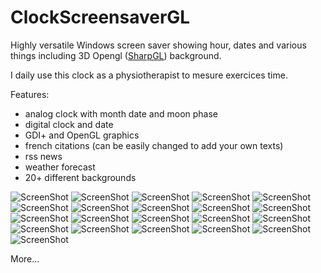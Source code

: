 # ClockScreensaverGL
Highly versatile Windows screen saver showing hour, dates and various things including 3D Opengl ([SharpGL](https://github.com/dwmkerr/sharpgl)) background.

I daily use this clock as a physiotherapist to mesure exercices time.

Features:
- analog clock with month date and moon phase
- digital clock and date
- GDI+ and OpenGL graphics
- french citations (can be easily changed to add your own texts)
- rss news
- weather forecast
- 20+ different backgrounds

![ScreenShot](https://github.com/lu1u/ClockScreensaverGL/blob/master/screenshots/sans-titre-1.png)
![ScreenShot](https://github.com/lu1u/ClockScreensaverGL/blob/master/screenshots/sans-titre-2.png)
![ScreenShot](https://github.com/lu1u/ClockScreensaverGL/blob/master/screenshots/sans-titre-3.png)
![ScreenShot](https://github.com/lu1u/ClockScreensaverGL/blob/master/screenshots/sans-titre-4.png)
![ScreenShot](https://github.com/lu1u/ClockScreensaverGL/blob/master/screenshots/sans-titre-5.png)
![ScreenShot](https://github.com/lu1u/ClockScreensaverGL/blob/master/screenshots/sans-titre-6.png)
![ScreenShot](https://github.com/lu1u/ClockScreensaverGL/blob/master/screenshots/sans-titre-7.png)
![ScreenShot](https://github.com/lu1u/ClockScreensaverGL/blob/master/screenshots/sans-titre-8.png)
![ScreenShot](https://github.com/lu1u/ClockScreensaverGL/blob/master/screenshots/sans-titre-9.png)
![ScreenShot](https://github.com/lu1u/ClockScreensaverGL/blob/master/screenshots/sans-titre-10.png)
![ScreenShot](https://github.com/lu1u/ClockScreensaverGL/blob/master/screenshots/sans-titre-11.png)
![ScreenShot](https://github.com/lu1u/ClockScreensaverGL/blob/master/screenshots/sans-titre-12.png)
![ScreenShot](https://github.com/lu1u/ClockScreensaverGL/blob/master/screenshots/sans-titre-13.png)
![ScreenShot](https://github.com/lu1u/ClockScreensaverGL/blob/master/screenshots/sans-titre-14.png)
![ScreenShot](https://github.com/lu1u/ClockScreensaverGL/blob/master/screenshots/sans-titre-15.png)
![ScreenShot](https://github.com/lu1u/ClockScreensaverGL/blob/master/screenshots/sans-titre-16.png)
![ScreenShot](https://github.com/lu1u/ClockScreensaverGL/blob/master/screenshots/sans-titre-17.png)
![ScreenShot](https://github.com/lu1u/ClockScreensaverGL/blob/master/screenshots/sans-titre-18.png)
![ScreenShot](https://github.com/lu1u/ClockScreensaverGL/blob/master/screenshots/sans-titre-19.png)
![ScreenShot](https://github.com/lu1u/ClockScreensaverGL/blob/master/screenshots/sans-titre-20.png)
![ScreenShot](https://github.com/lu1u/ClockScreensaverGL/blob/master/screenshots/sans-titre-21.png)

More...
